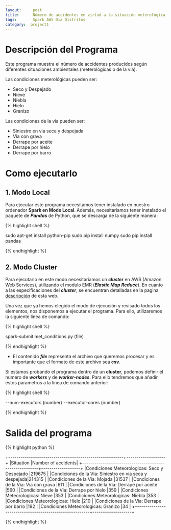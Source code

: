 ```yaml
---
layout:     post
title:      Número de accidentes en virtud a la situación meterológica o de la via en la que se producieron
tags: 		Spark AWS Dia Distritos  	
category:  project1
---
```

<!-- Start Writing Below in Markdown -->

# Descripción del Programa
Este programa muestra el número de accidentes producidos según diferentes situaciones ambientales (meterológicas o de la via). 

Las condiciones meterológicas pueden ser:
- Seco y Despejado
- Nieve
- Niebla
- Hielo
- Granizo

Las condiciones de la via pueden ser:
- Siniestro en via seca y despejada
- Via con grava
- Derrape por aceite
- Derrape por hielo
- Derrape por barro

# Como ejecutarlo

## 1. Modo Local
Para ejecutar este programa necesitamos tener instalado en nuestro ordenador **Spark en Modo Local**. Además, necesitariamos tener instalado el paquete de ***Pandas*** de Python, que se descarga de la siguiente manera:

{% highlight shell %}

sudo apt-get install python-pip
sudo pip install numpy
sudo pip install pandas

{% endhighlight %}

## 2. Modo Cluster
Para ejecutarlo en este modo necesitariamos un ***cluster*** en AWS (Amazon Web Services), utilizando el modulo EMR (***Elastic Map Reduce***). En cuanto a las especificaciones del ***cluster***, se encuentran detalladas en la pagina [descripción][1] de esta web.



Una vez que ya hemos elegido el modo de ejecución y revisado todos los elementos, nos disponemos a ejecutar el programa. Para ello, utilizaremos la siguiente linea de comando: 

{% highlight shell %}

spark-submit met_conditions.py (file)

{% endhighlight %}

- El contenido ***file*** representa el archivo que queremos procesar y es importante que el formato de este archivo sea **csv**.


Si estamos probando el programa dentro de un **cluster**, podemos definir el numero de ***workers*** y de ***worker-nodes***. Para ello tendremos que añadir estos parametros a la linea de comando anterior:

{% highlight shell %}

--num-executors (number) --executor-cores (number)

{% endhighlight %}


# Salida del programa

{% highlight python %}

+--------------------------------------------------------+-------------------+
|Situation                                               |Number of accidents|
+--------------------------------------------------------+-------------------+
|Condiciones Meteorologicas: Seco y Despejado            |219675             |
|Condiciones de la Via: Siniestro en via seca y despejada|214315             |
|Condiciones de la Via: Mojada                           |31537              |
|Condiciones de la Via: Via con grava                    |611                |
|Condiciones de la Via: Derrape por aceite               |560                |
|Condiciones de la Via: Derrape por hielo                |359                |
|Condiciones Meteorologicas: Nieve                       |353                |
|Condiciones Meteorologicas: Niebla                      |353                |
|Condiciones Meteorologicas: Hielo                       |210                |
|Condiciones de la Via: Derrape por barro                |192                |
|Condiciones Meteorologicas: Granizo                     |34                 |
+--------------------------------------------------------+-------------------+

{% endhighlight %}

[1]:https://artuyero.github.io/Cloud_BigData_UCM//about/